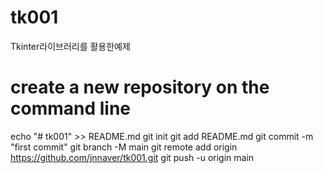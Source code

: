 # tk001
Tkinter라이브러리를 활용한예제
# create a new repository on the command line
echo "# tk001" >> README.md
git init
git add README.md
git commit -m "first commit"
git branch -M main
git remote add origin https://github.com/jnnaver/tk001.git
git push -u origin main